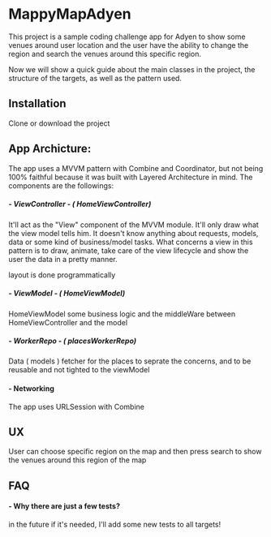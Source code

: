 # MappyMapAdyen

This project is a sample coding challenge app for Adyen to show some venues around user location and the user have the ability to change the region and search the venues around this specific region.

Now we will show a quick guide about the main classes in the project, the structure of the targets, as well as the pattern used.

## Installation
Clone or download the project 


## App Archicture:

The app uses a MVVM pattern with Combine and  Coordinator, but not being 100% faithful because it was built with Layered Architecture in mind.
The components are the followings:

##### - ViewController - ( HomeViewController)
    
  It'll act as the "View" component of the MVVM module. It'll only draw what the view model tells him. It doesn't know anything about requests, models, data or some kind of business/model tasks.
  What concerns a view in this pattern is to draw, animate, take care of the view lifecycle and show the user the data in a pretty manner.
  
  layout is done programmatically
  

##### - ViewModel - ( HomeViewModel)

HomeViewModel some business logic and the middleWare between HomeViewController and the model


##### - WorkerRepo - ( placesWorkerRepo)

Data ( models ) fetcher for the places to seprate the concerns, and to be reusable and not tighted to the viewModel 

#### - Networking  
  The app uses URLSession with Combine
  
## UX

User can choose specific region on the map and then press search to show the venues around this region of the map


## FAQ
  
#### - Why there are just a few tests?
 in the future if it's needed, I'll add some new tests to all targets!

